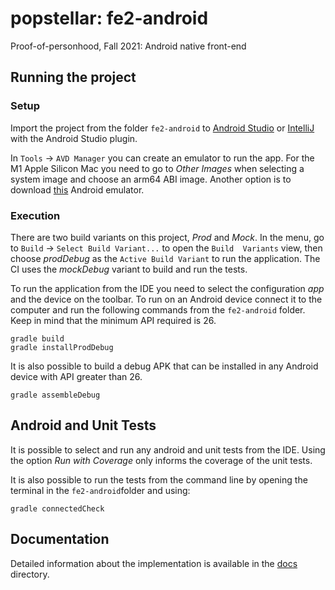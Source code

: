 # popstellar: fe2-android
Proof-of-personhood, Fall 2021: Android native front-end

## Running the project

### Setup

Import the project from the folder `fe2-android` to [Android Studio](https://developer.android.com/studio) or [IntelliJ](https://www.jetbrains.com/idea/) with the Android Studio plugin.

In `Tools` -> `AVD Manager` you can create an emulator to run the app. For the M1 Apple Silicon Mac you need to go to *Other Images* when selecting a system image and choose an arm64 ABI image. Another option is to download [this](https://github.com/google/android-emulator-m1-preview) Android emulator.

### Execution

There are two build variants on this project, *Prod* and *Mock*. In the menu, go to `Build` -> `Select Build Variant...` to open the `Build  Variants` view, then choose *prodDebug* as the `Active Build Variant` to run the application. The CI uses the *mockDebug* variant to build and run the tests.

To run the application from the IDE you need to select the configuration *app* and the device on the toolbar. To run on an Android device connect it to the computer and run the following commands from the `fe2-android` folder. Keep in mind that the minimum API required is 26.

```
gradle build
gradle installProdDebug
```

It is also possible to build a debug APK that can be installed in any Android device with API greater than 26.
```
gradle assembleDebug
```

## Android and Unit Tests

It is possible to select and run any android and unit tests from the IDE. Using the option *Run with Coverage* only informs the coverage of the unit tests. 

It is also possible to run the tests from the command line by opening the terminal in the `fe2-android`folder and using:

```
gradle connectedCheck
```

## Documentation

Detailed information about the implementation is available in the [docs](docs/README.md) directory.
